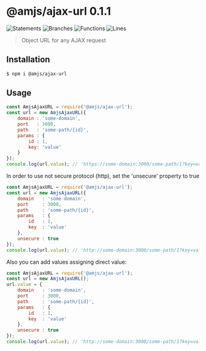 # @amjs/ajax-url 0.1.1

![Statements](https://img.shields.io/badge/Statements-100%25-brightgreen.svg) ![Branches](https://img.shields.io/badge/Branches-100%25-brightgreen.svg) ![Functions](https://img.shields.io/badge/Functions-100%25-brightgreen.svg) ![Lines](https://img.shields.io/badge/Lines-100%25-brightgreen.svg)

> Object URL for any AJAX request

## Installation

```bash
$ npm i @amjs/ajax-url
```
## Usage

```javascript
const AmjsAjaxURL = require('@amjs/ajax-url');
const url = new AmjsAjaxURL({
    domain : 'some-domain',
    port   : 3000,
    path   : 'some-path/{id}',
    params : {
        id : 1,
        key: 'value'
    }
});
console.log(url.value); // 'https://some-domain:3000/some-path/1?key=value'
```

In order to use not secure protocol (http), set the 'unsecure' property to true
```javascript
const AmjsAjaxURL = require('@amjs/ajax-url');
const url = new AmjsAjaxURL({
    domain   : 'some-domain',
    port     : 3000,
    path     : 'some-path/{id}',
    params   : {
        id   : 1,
        key  : 'value'
    },
    unsecure : true
});
console.log(url.value); // 'http://some-domain:3000/some-path/1?key=value'
```

Also you can add values assigning direct value:
```javascript
const AmjsAjaxURL = require('@amjs/ajax-url');
const url = new AmjsAjaxURL();
url.value = {
    domain   : 'some-domain',
    port     : 3000,
    path     : 'some-path/{id}',
    params   : {
        id   : 1,
        key  : 'value'
    },
    unsecure : true
});
console.log(url.value); // 'http://some-domain:3000/some-path/1?key=value'
```
